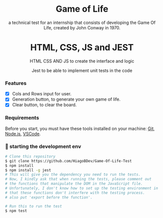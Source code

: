 <h1 align="center">Game of Life</h1>
<p align="center">a technical test for an internship that consists of developing the Game Of Life, created by John Conway in 1970.</p>
<h1 align="center">HTML, CSS, JS and JEST</h1>
<p align="center">HTML CSS AND JS to create the interface and logic</p>
<p align="center">Jest to be able to implement unit tests in the code</p>

### Features

- [x] Cols and Rows input for user.
- [x] Generation button, to generate your own game of life.
- [x] Clear button, to clear the board.

### Requirements

Before you start, you must have these tools installed on your machine:
[Git](https://git-scm.com), [Node.js](https://nodejs.org/en/), [VSCode](https://code.visualstudio.com/).

### 🎲 starting the development env

```bash
# Clone this repository
$ git clone https://github.com/HiagoBDev/Game-Of-Life-Test
$ npm install
$ npm install -g jest
# This will give you the dependency you need to run the tests.
# Now, I kindly ask that when running the tests, please comment out
# the functions that manipulate the DOM in the JavaScript file.
# Unfortunately, I don't know how to set up the testing environment in a way
# that these functions don't interfere with the testing process.
# also put 'export before the function'.

# Run this to run the test
$ npm test

```
